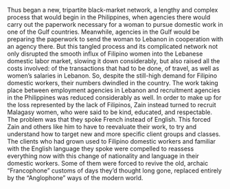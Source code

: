 Thus began a new, tripartite black-market network, a lengthy and complex process that would begin in the Philippines, when agencies there would carry out the paperwork necessary for a woman to pursue domestic work in one of the Gulf countries. Meanwhile, agencies in the Gulf would be preparing the paperwork to send the woman to Lebanon in cooperation with an agency there. But this tangled process and its complicated network not only disrupted the smooth influx of Filipino women into the Lebanese domestic labor market, slowing it down considerably, but also raised all the costs involved: of the transactions that had to be done, of travel, as well as women’s salaries in Lebanon. So, despite the still-high demand for Filipino domestic workers, their numbers dwindled in the country. The work taking place between employment agencies in Lebanon and recruitment agencies in the Philippines was reduced considerably as well. In order to make up for the loss represented by the lack of Filipinos, Zain instead turned to recruit Malagasy women, who were said to be kind, educated, and respectable. The problem was that they spoke French instead of English. This forced Zain and others like him to have to reevaluate their work, to try and understand how to target new and more specific client groups and classes. The clients who had grown used to Filipino domestic workers and familiar with the English language they spoke were compelled to reassess everything now with this change of nationality and language in their domestic workers. Some of them were forced to revive the old, archaic “Francophone” customs of days they’d thought long gone, replaced entirely by the “Anglophone” ways of the modern world.
